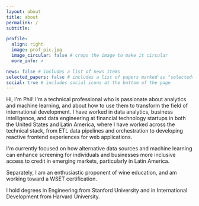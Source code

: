 ```yaml
---
layout: about
title: about
permalink: /
subtitle: 

profile:
  align: right
  image: prof_pic.jpg
  image_circular: false # crops the image to make it circular
  more_info: >

news: false # includes a list of news items
selected_papers: false # includes a list of papers marked as "selected={true}"
social: true # includes social icons at the bottom of the page
---
```


Hi, I'm Phil! I'm a technical professional who is passionate about analytics and machine learning, and about how to use them to transform the field of international development. I have worked in data analytics, business intelligence, and data engineering at financial technology startups in both the United States and Latin America, where I have worked across the technical stack, from ETL data pipelines and orchestration to developing reactive frontend experiences for web applications.

I'm currently focused on how alternative data sources and machine learning can enhance screening for individuals and businesses more inclusive access to credit in emerging markets, particularly in Latin America.

Separately, I am an enthusiastic proponent of wine education, and am working toward a WSET certification.

I hold degrees in Engineering from Stanford University and in International Development from Harvard University.